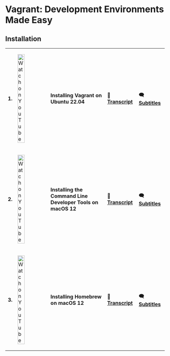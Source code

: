 # Vagrant: Development Environments Made Easy

## Installation

<table>
  <tr>
    <td><p><b>1.</b></p></td>
    <td><p><a href="https://www.youtube.com/watch?v=9iNBgqvWcok">
      <img alt="Watch on YouTube" src="https://img.youtube.com/vi/9iNBgqvWcok/mqdefault.jpg" width="50%" />
    </a></p></td>
    <td><p><b>Installing Vagrant on Ubuntu 22.04</b></p></td>
    <td><p>📜 <a href="../transcripts/vagrant/installing_vagrant_on_ubuntu_22_04.md"><b>Transcript</b></a></p></td>
    <td><p>🗨 <a href="../subtitles/vagrant/installing_vagrant_on_ubuntu_22_04.srt"><b>Subtitles</b></a></p></td>
  </tr>
  <tr>
    <td><p><b>2.</b></p></td>
    <td><p><a href="https://www.youtube.com/watch?v=ovX__bk2sIw">
      <img alt="Watch on YouTube" src="https://img.youtube.com/vi/ovX__bk2sIw/mqdefault.jpg" width="50%" />
    </a></p></td>
    <td><p><b>Installing the Command Line Developer Tools on macOS 12</b></p></td>
    <td><p>📜 <a href="../transcripts/vagrant/installing_the_command_line_developer_tools_on_macos_12.md"><b>Transcript</b></a></p></td>
    <td><p>🗨 <a href="../subtitles/vagrant/installing_the_command_line_developer_tools_on_macos_12.srt"><b>Subtitles</b></a></p></td>
  </tr>
  <tr>
    <td><p><b>3.</b></p></td>
    <td><p><a href="https://www.youtube.com/watch?v=l4-lqExciQM">
      <img alt="Watch on YouTube" src="https://img.youtube.com/vi/l4-lqExciQM/mqdefault.jpg" width="50%" />
    </a></p></td>
    <td><p><b>Installing Homebrew on macOS 12</b></p></td>
    <td><p>📜 <a href="../transcripts/vagrant/installing_homebrew_on_macos_12.md"><b>Transcript</b></a></p></td>
    <td><p>🗨 <a href="../subtitles/vagrant/installing_homebrew_on_macos_12.srt"><b>Subtitles</b></a></p></td>
  </tr>
</table>
